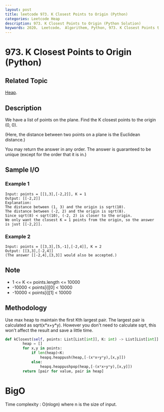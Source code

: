 ```yaml
---
layout: post
title: leetcode 973. K Closest Points to Origin (Python)
categories: Leetcode Heap
description: 973. K Closest Points to Origin (Python Solution)
keywords: 2020， Leetcode， Algorithem, Python, 973. K Closest Points to Origin, zhenyu, 
---
```


# 973. K Closest Points to Origin (Python)

## Related Topic
<a href="/categories/#Heap" target="_blank"> Heap</a>.

## Description
We have a list of points on the plane.  Find the K closest points to the origin (0, 0).

(Here, the distance between two points on a plane is the Euclidean distance.)

You may return the answer in any order.  The answer is guaranteed to be unique (except for the order that it is in.)

## Sample I/O

### Example 1

```
Input: points = [[1,3],[-2,2]], K = 1
Output: [[-2,2]]
Explanation: 
The distance between (1, 3) and the origin is sqrt(10).
The distance between (-2, 2) and the origin is sqrt(8).
Since sqrt(8) < sqrt(10), (-2, 2) is closer to the origin.
We only want the closest K = 1 points from the origin, so the answer is just [[-2,2]].
```

### Example 2

```
Input: points = [[3,3],[5,-1],[-2,4]], K = 2
Output: [[3,3],[-2,4]]
(The answer [[-2,4],[3,3]] would also be accepted.)
```

## Note
* 1 <= K <= points.length <= 10000
* -10000 < points[i][0] < 10000
* -10000 < points[i][1] < 10000

## Methodology
Use max heap to maintain the first Kth largest pair. The largest pair is calculated as sqrt(x\*x+y\*y). However you don't need to calculate sqrt, this won't affect the result and save a little time.

``` python
def kClosest(self, points: List[List[int]], K: int) -> List[List[int]]:
        heap = []
        for x,y in points:
            if len(heap)<K:
                heapq.heappush(heap,[-(x*x+y*y),[x,y]])
            else:
                heapq.heappushpop(heap,[-(x*x+y*y),[x,y]])
        return [pair for value, pair in heap]
```

# BigO
Time complexity : O(nlogn) where n is the size of input.